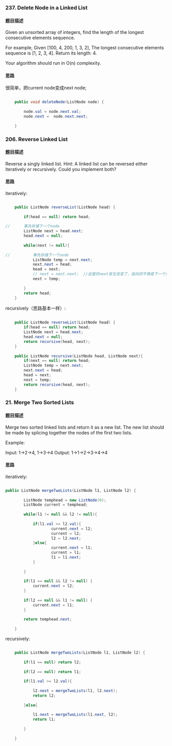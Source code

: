 ### 237. Delete Node in a Linked List
#### 题目描述
Given an unsorted array of integers, find the length of the longest consecutive elements sequence.

For example,
Given [100, 4, 200, 1, 3, 2],
The longest consecutive elements sequence is [1, 2, 3, 4]. Return its length: 4.

Your algorithm should run in O(n) complexity.

#### 思路
很简单，把current node变成next node;
``` java

    public void deleteNode(ListNode node) {
        
        node.val = node.next.val;
        node.next =  node.next.next;
        
    }

``` 
### 206. Reverse Linked List
#### 题目描述
Reverse a singly linked list.
Hint:
A linked list can be reversed either iteratively or recursively. Could you implement both?
#### 思路

iteratively:

``` java

    public ListNode reverseList(ListNode head) {
        
        if(head == null) return head;
        
//      事先存储下一个node
        ListNode next = head.next;
        head.next = null;
        
        while(next != null){
            
//          事先存储下一个node
            ListNode temp = next.next;
            next.next = head;
            head = next; 
            // next = next.next;  //这里的next发生改变了，指向的不再是下一个而是前一个，所以上面得加一个临时变量存储
            next = temp;
            
        }
        return head;
    }

```

recursively（思路基本一样）:

``` java

    public ListNode reverseList(ListNode head) {
        if(head == null) return head;
        ListNode next = head.next;
        head.next = null;
        return recursive(head, next);
    }
    
    public ListNode recursive(ListNode head, ListNode next){
        if(next == null) return head;
        ListNode temp = next.next;
        next.next = head;
        head = next;
        next = temp;
        return recursive(head, next);
    }

```
### 21. Merge Two Sorted Lists
#### 题目描述
Merge two sorted linked lists and return it as a new list. The new list should be made by splicing together the nodes of the first two lists.

Example:

Input: 1->2->4, 1->3->4
Output: 1->1->2->3->4->4

#### 思路

iteratively:

``` java

public ListNode mergeTwoLists(ListNode l1, ListNode l2) {
        
        ListNode temphead = new ListNode(0);
        ListNode current = temphead;
        
        while(l1 != null && l2 != null){
            
            if(l1.val >= l2.val){
                    current.next = l2;
                    current = l2;
                    l2 = l2.next;
            }else{
                    current.next = l1;
                    current = l1;
                    l1 = l1.next;
            }
            
        }
        
        if(l1 == null && l2 != null) {
            current.next = l2;
        }
        
        if(l2 == null && l1 != null) {
            current.next = l1;
        }
    
        return temphead.next;
        
    }

``` 

recursively:

```java

    public ListNode mergeTwoLists(ListNode l1, ListNode l2) {
        
        if(l1 == null) return l2;
        
        if(l2 == null) return l1;
        
        if(l1.val >= l2.val){
            
            l2.next = mergeTwoLists(l1, l2.next);
            return l2;
             
        }else{
            
            l1.next = mergeTwoLists(l1.next, l2);
            return l1;
            
        }
        
    }


```